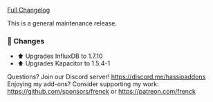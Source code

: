 [Full Changelog][changelog]

This is a general maintenance release.

### 🔨 Changes

- :arrow_up: Upgrades InfluxDB to 1.7.10
- :arrow_up: Upgrades Kapacitor to 1.5.4-1

[changelog]: https://github.com/hassio-addons/addon-influxdb/compare/v3.6.0...v3.6.1

Questions? Join our Discord server! https://discord.me/hassioaddons
Enjoying my add-ons? Consider supporting my work:
https://github.com/sponsors/frenck or https://patreon.com/frenck